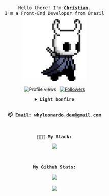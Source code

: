 <p align="center">
  <br>
  <samp>
    Hello there! I'm <b><a rel="nofollow noopener noreferrer" target="_blank" href="https://whyleonardo.tech">Christian</a></b>.
    <br>I'm a Front-End Developer from Brazil<br>

</samp>

  <img src="https://raw.githubusercontent.com/TanZng/TanZng/master/assets/hollor_knight3.gif" width="200"/>

</p>

<p align="center">
  <img src="https://komarev.com/ghpvc/?username=whyleonardo&color=blueviolet" alt="Profile views" />
  &nbsp;
  <a href="https://github.com/whyleonardo?tab=followers">
    <img src="https://img.shields.io/github/followers/Pepyn0?style=social" alt="Followers" />
  </a>
</p>


<details align="center">

<summary> <b> <samp> Light bonfire </samp></b></summary>
<samp>
 <b><h2 style="color: #fc6203">B O N F I R E &nbsp; L I T !</h2> </b>

<img src="https://raw.githubusercontent.com/TanZng/TanZng/master/assets/bonefire.gif" width="200"/>

Current Project: <a href="https://github.com/whyleonardo/keeptime">Keeptime</a>


<p align="center">
  <a rel="nofollow noopener noreferrer" target="_blank" href="https://www.linkedin.com/in/christianlsb/">
  <img src="https://raw.githubusercontent.com/TanZng/TanZng/master/assets/linkedin.png" width="30px" alt="LinkedIn"></a>
  &nbsp; 
  &nbsp;
  <a rel="nofollow noopener noreferrer" target="_blank" href="https://twitter.com/christianlsb0">
  <img src="https://raw.githubusercontent.com/TanZng/TanZng/master/assets/twitter.png" width="30px" alt="Twitter"></a>
</p> 


</samp>
</details>

<br/>

<p align="center">
<b> <samp> 📫 Email: whyleonardo.dev@gmail.com</samp> </b>
</p>


<br/>

<p align="center">
<b> <samp>  👨🏽‍💻 My Stack:</samp> </b>
</p>


 <p align="center">
     <a align='center' href="https://skillicons.dev">
       <img src="https://skillicons.dev/icons?i=ts,nodejs,nextjs,react,vue,nuxtjs,tailwind,vitest,figma,py"/>
     </a>
   </p>

<br/>

<p align="center">
<b> <samp> My Github Stats: </samp> </b>
</p>
   
<p align="center">
<img align="center" src="https://github-readme-stats.vercel.app/api/top-langs/?username=whyleonardo&layout=compact&theme=github_dark&langs_count=10&exclude_repo=kasweb">
<br>
<br>
<img align="center" src="https://github-readme-stats.vercel.app/api?username=whyleonardo&count_private=true&show_icons=trueline_height=21&theme=github_dark">	
<br>
</p>
